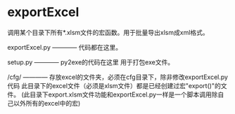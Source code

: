 # exportExcel
调用某个目录下所有*.xlsm文件的宏函数。用于批量导出xlsm成xml格式。

exportExcel.py ———— 代码都在这里。

setup.py ———— py2exe的代码在这里 用于打包exe文件。

/cfg/ ———— 存放excel的文件夹，必须在cfg目录下，除非修改exportExcel.py代码 此目录下的excel文件（必须是xlsm文件）都是已经创建过宏"export()"的文件。
(此目录下export.xlsm文件功能和exportExcel.py一样是一个脚本调用除自己以外所有的excel中的宏)

     
